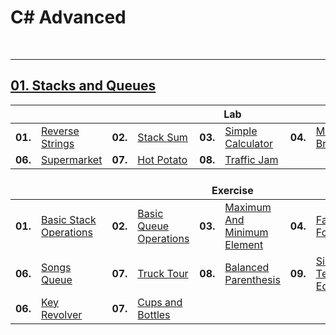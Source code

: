 # C# Advanced

<br/>

---

## <a href="https://github.com/radrex/SoftuniCourses/tree/master/C%23%20Web%20Developer/C%23%20Advanced/C%23%20Advanced/01.Stacks%20and%20Queues">01. Stacks and Queues</a>

<table>
  <thead>
    <tr>
      <th colspan="10" style="text-align:center;">Lab</th>
    </tr>
  </thead>
  <tbody>
    <tr>
      <td><b>01.</b></td>
      <td><a href="https://github.com/radrex/SoftuniCourses/blob/master/C%23%20Web%20Developer/C%23%20Advanced/C%23%20Advanced/01.Stacks%20and%20Queues/Lab/P01_ReverseStrings/P01_ReverseStrings.cs">Reverse Strings</a></td>
      <td><b>02.</b></td>
      <td><a href="https://github.com/radrex/SoftuniCourses/blob/master/C%23%20Web%20Developer/C%23%20Advanced/C%23%20Advanced/01.Stacks%20and%20Queues/Lab/P02_StackSum/P02_StackSum.cs">Stack Sum</a></td>
      <td><b>03.</b></td>
      <td><a href="https://github.com/radrex/SoftuniCourses/blob/master/C%23%20Web%20Developer/C%23%20Advanced/C%23%20Advanced/01.Stacks%20and%20Queues/Lab/P03_SimpleCalculator/P03_SimpleCalculator.cs">Simple Calculator</a></td>
      <td><b>04.</b></td>
      <td><a href="https://github.com/radrex/SoftuniCourses/blob/master/C%23%20Web%20Developer/C%23%20Advanced/C%23%20Advanced/01.Stacks%20and%20Queues/Lab/P04_MatchingBrackets/P04_MatchingBrackets.cs">Matching Brackets</a></td>
      <td><b>05.</b></td>
      <td><a href="https://github.com/radrex/SoftuniCourses/blob/master/C%23%20Web%20Developer/C%23%20Advanced/C%23%20Advanced/01.Stacks%20and%20Queues/Lab/P05_PrintEvenNumbers/P05_PrintEvenNumbers.cs">Print Even Numbers</a></td>
    </tr>
    <tr>
      <td><b>06.</b></td>
      <td><a href="https://github.com/radrex/SoftuniCourses/blob/master/C%23%20Web%20Developer/C%23%20Advanced/C%23%20Advanced/01.Stacks%20and%20Queues/Lab/P06_Supermarket/P06_Supermarket.cs">Supermarket</a></td>
      <td><b>07.</b></td>
      <td><a href="https://github.com/radrex/SoftuniCourses/blob/master/C%23%20Web%20Developer/C%23%20Advanced/C%23%20Advanced/01.Stacks%20and%20Queues/Lab/P07_HotPotato/P07_HotPotato.cs">Hot Potato</a></td>
      <td><b>08.</b></td>
      <td><a href="https://github.com/radrex/SoftuniCourses/blob/master/C%23%20Web%20Developer/C%23%20Advanced/C%23%20Advanced/01.Stacks%20and%20Queues/Lab/P08_TrafficJam/P08_TrafficJam.cs">Traffic Jam</a></td>
      <td colspan="4"></td>
    </tr>
  </tbody>
  <thead>
    <tr>
      <th colspan="10" style="text-align:center;"><br>Exercise</th>
    </tr>
  </thead>
  <tbody>
    <tr>
      <td><b>01.</b></td>
      <td><a href="https://github.com/radrex/SoftuniCourses/blob/master/C%23%20Web%20Developer/C%23%20Advanced/C%23%20Advanced/01.Stacks%20and%20Queues/Exercise/P01_BasicStackOperations/P01_BasicStackOperations.cs">Basic Stack Operations</a></td>
      <td><b>02.</b></td>
      <td><a href="https://github.com/radrex/SoftuniCourses/blob/master/C%23%20Web%20Developer/C%23%20Advanced/C%23%20Advanced/01.Stacks%20and%20Queues/Exercise/P02_BasicQueueOperations/P02_BasicQueueOperations.cs">Basic Queue Operations</a></td>
      <td><b>03.</b></td>
      <td><a href="https://github.com/radrex/SoftuniCourses/blob/master/C%23%20Web%20Developer/C%23%20Advanced/C%23%20Advanced/01.Stacks%20and%20Queues/Exercise/P03_MaximumAndMinimumElement/P03_MaximumAndMinimumElement.cs">Maximum And Minimum Element</a></td>
      <td><b>04.</b></td>
      <td><a href="https://github.com/radrex/SoftuniCourses/blob/master/C%23%20Web%20Developer/C%23%20Advanced/C%23%20Advanced/01.Stacks%20and%20Queues/Exercise/P04_FastFood/P04_FastFood.cs">Fast Food</a></td>
      <td><b>05.</b></td>
      <td><a href="https://github.com/radrex/SoftuniCourses/blob/master/C%23%20Web%20Developer/C%23%20Advanced/C%23%20Advanced/01.Stacks%20and%20Queues/Exercise/P05_FashionBoutique/P05_FashionBoutique.cs">Fashion Boutique</a></td>
    </tr>
    <tr>
      <td><b>06.</b></td>
      <td><a href="https://github.com/radrex/SoftuniCourses/blob/master/C%23%20Web%20Developer/C%23%20Advanced/C%23%20Advanced/01.Stacks%20and%20Queues/Exercise/P06_SongsQueue/P06_SongsQueue.cs">Songs Queue</a></td>
      <td><b>07.</b></td>
      <td><a href="https://github.com/radrex/SoftuniCourses/blob/master/C%23%20Web%20Developer/C%23%20Advanced/C%23%20Advanced/01.Stacks%20and%20Queues/Exercise/P07_TruckTour/P07_TruckTour.cs">Truck Tour</a></td>
      <td><b>08.</b></td>
      <td><a href="https://github.com/radrex/SoftuniCourses/blob/master/C%23%20Web%20Developer/C%23%20Advanced/C%23%20Advanced/01.Stacks%20and%20Queues/Exercise/P08_BalancedParenthesis/P08_BalancedParenthesis.cs">Balanced Parenthesis</a></td>
      <td><b>09.</b></td>
      <td><a href="https://github.com/radrex/SoftuniCourses/blob/master/C%23%20Web%20Developer/C%23%20Advanced/C%23%20Advanced/01.Stacks%20and%20Queues/Exercise/P09_SimpleTextEditor/P09_SimpleTextEditor.cs">Simple Text Editor</a></td>
      <td><b>10.</b></td>
      <td><a href="https://github.com/radrex/SoftuniCourses/blob/master/C%23%20Web%20Developer/C%23%20Advanced/C%23%20Advanced/01.Stacks%20and%20Queues/Exercise/P10_Crossroads/P10_Crossroads.cs">Crossroads</a></td>
    </tr>
    <tr>
      <td><b>06.</b></td>
      <td><a href="https://github.com/radrex/SoftuniCourses/blob/master/C%23%20Web%20Developer/C%23%20Advanced/C%23%20Advanced/01.Stacks%20and%20Queues/Exercise/P11_KeyRevolver/P11_KeyRevolver.cs">Key Revolver</a></td>
      <td><b>07.</b></td>
      <td><a href="https://github.com/radrex/SoftuniCourses/blob/master/C%23%20Web%20Developer/C%23%20Advanced/C%23%20Advanced/01.Stacks%20and%20Queues/Exercise/P12_CupsAndBottles/P12_CupsAndBottles.cs">Cups and Bottles</a></td>
      <td colspan="6"></td>
    </tr>
  </tbody>
</table>
